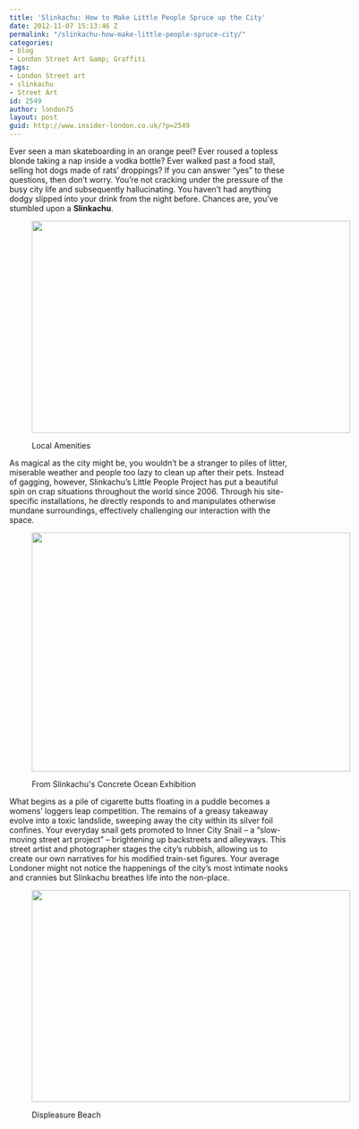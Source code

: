 ```yaml
---
title: 'Slinkachu: How to Make Little People Spruce up the City'
date: 2012-11-07 15:13:46 Z
permalink: "/slinkachu-how-make-little-people-spruce-city/"
categories:
- blog
- London Street Art &amp; Graffiti
tags:
- London Street art
- slinkachu
- Street Art
id: 2549
author: london75
layout: post
guid: http://www.insider-london.co.uk/?p=2549
---
```


Ever seen a man skateboarding in an orange peel? Ever roused a topless blonde taking a nap inside a vodka bottle? Ever walked past a food stall, selling hot dogs made of rats’ droppings? If you can answer “yes” to these questions, then don’t worry. You’re not cracking under the pressure of the busy city life and subsequently hallucinating. You haven’t had anything dodgy slipped into your drink from the night before. Chances are, you’ve stumbled upon a **Slinkachu**.<figure id="attachment_2609" style="width: 569px" class="wp-caption aligncenter">

[<img class="size-full wp-image-2609" src="/wp-content/uploads/2012/11/Slinkachu_Local-Amenities2.jpg" alt="" width="569" height="379" />](/wp-content/uploads/2012/11/Slinkachu_Local-Amenities2.jpg)<figcaption class="wp-caption-text">Local Amenities</figcaption></figure>

As magical as the city might be, you wouldn’t be a stranger to piles of litter, miserable weather and people too lazy to clean up after their pets. Instead of gagging, however, Slinkachu’s Little People Project has put a beautiful spin on crap situations throughout the world since 2006. Through his site-specific installations, he directly responds to and manipulates otherwise mundane surroundings, effectively challenging our interaction with the space.<figure id="attachment_2612" style="width: 569px" class="wp-caption aligncenter">

[<img class="size-full wp-image-2612" src="/wp-content/uploads/2012/11/Slinkachu_Concrete-Ocean-2.jpg" alt="" width="569" height="427" />](/wp-content/uploads/2012/11/Slinkachu_Concrete-Ocean-2.jpg)<figcaption class="wp-caption-text">From Slinkachu's Concrete Ocean Exhibition</figcaption></figure>

What begins as a pile of cigarette butts floating in a puddle becomes a womens&#8217; loggers leap competition. The remains of a greasy takeaway evolve into a toxic landslide, sweeping away the city within its silver foil confines. Your everyday snail gets promoted to Inner City Snail &#8211; a “slow-moving street art project” &#8211; brightening up backstreets and alleyways. This street artist and photographer stages the city’s rubbish, allowing us to create our own narratives for his modified train-set figures. Your average Londoner might not notice the happenings of the city’s most intimate nooks and crannies but Slinkachu breathes life into the non-place.<figure id="attachment_2613" style="width: 569px" class="wp-caption aligncenter">

[<img class="size-full wp-image-2613" src="/wp-content/uploads/2012/11/Slinkachu_Displeasure-Beach1.jpg" alt="" width="569" height="379" />](/wp-content/uploads/2012/11/Slinkachu_Displeasure-Beach1.jpg)<figcaption class="wp-caption-text">Displeasure Beach</figcaption></figure>

<p style="text-align: center">
